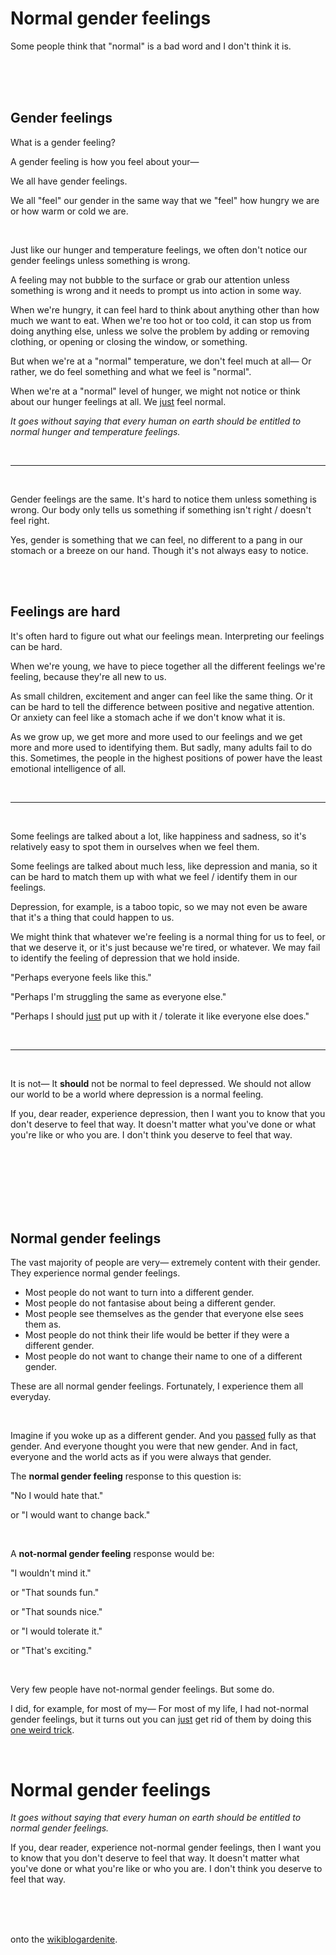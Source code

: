 # Normal gender feelings

Some people think that "normal" is a bad word and I don't think it is. 

<br>

<br>

<br>

## Gender feelings 

What is a gender feeling? 

A gender feeling is how you feel about your—

We all have gender feelings. 

We all "feel" our gender in the same way that we "feel" how hungry we are or how warm or cold we are. 

<br>

Just like our hunger and temperature feelings, we often don't notice our gender feelings unless something is wrong. 

A feeling may not bubble to the surface or grab our attention unless something is wrong and it needs to prompt us into action in some way.

When we're hungry, it can feel hard to think about anything other than how much we want to eat. When we're too hot or too cold, it can stop us from doing anything else, unless we solve the problem by adding or removing clothing, or opening or closing the window, or something.

But when we're at a "normal" temperature, we don't feel much at all— Or rather, we do feel something and what we feel is "normal".

When we're at a "normal" level of hunger, we might not notice or think about our hunger feelings at all. We [just](https://www.todepond.com/wikiblogarden/better-computing/just/) feel normal.



*It goes without saying that every human on earth should be entitled to normal hunger and temperature feelings.*

<br>

<hr>

<br>

Gender feelings are the same. It's hard to notice them unless something is wrong. Our body only tells us something if something isn't right / doesn't feel right. 

Yes, gender is something that we can feel, no different to a pang in our stomach or a breeze on our hand. Though it's not always easy to notice.

<br>

<br>

## Feelings are hard

It's often hard to figure out what our feelings mean. Interpreting our feelings can be hard. 

When we're young, we have to piece together all the different feelings we're feeling, because they're all new to us.

As small children, excitement and anger can feel like the same thing. Or it can be hard to tell the difference between positive and negative attention. Or anxiety can feel like a stomach ache if we don't know what it is.

As we grow up, we get more and more used to our feelings and we get more and more used to identifying them. But sadly, many adults fail to do this. Sometimes, the people in the highest positions of power have the least emotional intelligence of all.

<br>

<hr>

<br>

Some feelings are talked about a lot, like happiness and sadness, so it's relatively easy to spot them in ourselves when we feel them. 

Some feelings are talked about much less, like depression and mania, so it can be hard to match them up with what we feel / identify them in our feelings.

Depression, for example, is a taboo topic, so we may not even be aware that it's a thing that could happen to us.

We might think that whatever we're feeling is a normal thing for us to feel, or that we deserve it, or it's just because we're tired, or whatever.  We may fail to identify the feeling of depression that we hold inside.

"Perhaps everyone feels like this."

"Perhaps I'm struggling the same as everyone else."

"Perhaps I should [just](https://www.todepond.com/wikiblogarden/better-computing/just/) put up with it / tolerate it like everyone else does."

<br>

<hr>

<br>

It is not— It **should** not be normal to feel depressed. We should not allow our world to be a world where depression is a normal feeling. 

If you, dear reader, experience depression, then I want you to know that you don't deserve to feel that way. It doesn't matter what you've done or what you're like or who you are. I don't think you deserve to feel that way.

<br>

<br>

<br>

<br>

<br>

<br>

## Normal gender feelings 

The vast majority of people are very— extremely content with their gender. They experience normal gender feelings.

- Most people do not want to turn into a different gender. 
- Most people do not fantasise about being a different gender. 
- Most people see themselves as the gender that everyone else sees them as. 
- Most people do not think their life would be better if they were a different gender.
- Most people do not want to change their name to one of a different gender.

These are all normal gender feelings. Fortunately, I experience them all everyday.

<br>

Imagine if you woke up as a different gender. And you [passed](https://www.todepond.com/wikiblogarden/genocide/internalised/transphobia/passing/is-bullshit) fully as that gender. And everyone thought you were that new gender. And in fact, everyone and the world acts as if you were always that gender.

The **normal gender feeling** response to this question is:

"No I would hate that."

or "I would want to change back."

<br>

A **not-normal gender feeling** response would be:

"I wouldn't mind it."

or "That sounds fun."

or "That sounds nice."

or "I would tolerate it."

or "That's exciting."

<br>

Very few people have not-normal gender feelings. But some do.

I did, for example, for most of my— For most of my life, I had not-normal gender feelings, but it turns out you can [just](https://www.todepond.com/wikiblogarden/better-computing/just/) get rid of them by doing this [one weird trick](https://www.todepond.com/wikiblogarden/health/transition/in-slow-motion/).

<br>

# Normal gender feelings

*It goes without saying that every human on earth should be entitled to normal gender feelings.*

If you, dear reader, experience not-normal gender feelings, then I want you to know that you don't deserve to feel that way. It doesn't matter what you've done or what you're like or who you are. I don't think you deserve to feel that way.

<br>

<br>

<br>

onto the [wikiblogardenite](/wikiblogardenite).
